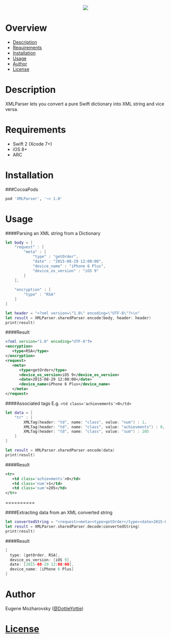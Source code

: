 <p align="center">
  <img src ="https://raw.githubusercontent.com/Mozharovsky/XMLParser/master/Assets/%3E.png" />
</p>

Overview
==========
* [Description](https://github.com/Mozharovsky/XMLParser#description)
* [Requirements](https://github.com/Mozharovsky/XMLParser#requirements)
* [Installation](https://github.com/Mozharovsky/XMLParser#installation)
* [Usage](https://github.com/Mozharovsky/XMLParser#usage)
* [Author](https://github.com/Mozharovsky/XMLParser#author)
* [License](https://github.com/Mozharovsky/XMLParser#license)

Description
==========
XMLParser lets you convert a pure Swift dictionary into XML string and vice versa. 

Requirements
==========
* Swift 2 (Xcode 7+)
* iOS 8+ 
* ARC

Installation
==========

###CocoaPods
```ruby
pod 'XMLParser', '~> 1.0'
```

Usage
==========

####Parsing an XML string from a Dictionary
```swift
let body = [
    "request" : [
        "meta" : [
            "type" : "getOrder",
            "date" : "2015-08-29 12:00:00",
            "device_name" : "iPhone 6 Plus",
            "device_os_version" : "iOS 9"
        ]
    ],
    
    "encryption" : [
        "type" : "RSA"
    ]
]

let header = "<?xml version=\"1.0\" encoding=\"UTF-8\"?>\n"
let result = XMLParser.sharedParser.encode(body, header: header)
print(result)
```

####Result
```XML
<?xml version="1.0" encoding="UTF-8"?>
<encryption>
   <type>RSA</type>
</encryption>
<request>
   <meta>
      <type>getOrder</type>
      <device_os_version>iOS 9</device_os_version>
      <date>2015-08-29 12:00:00</date>
      <device_name>iPhone 6 Plus</device_name>
   </meta>
</request>
```

####Associated tags 
E.g. `<td class='achievements'>0</td>`
```swift
let data = [
    "tr" : [
        XMLTag(header: "td", name: "class", value: "num") : 1,
        XMLTag(header: "td", name: "class", value: "achievments") : 0,
        XMLTag(header: "td", name: "class", value: "sum") : 205
    ]
]

let result = XMLParser.sharedParser.encode(data)
print(result)
```

####Result
```XML
<tr>
   <td class='achievments'>0</td>
   <td class='num'>1</td>
   <td class='sum'>205</td>
</tr>
```

==========


####Extracting data from an XML converted string
```swift
let convertedString = "<request><meta><type>getOrder</type><date>2015-08-29 12:00:00</date><device_name>iPhone 6 Plus</device_name><device_os_version>iOS 9</device_os_version></meta></request><encryption><type>RSA</type></encryption>"
let result = XMLParser.sharedParser.decode(convertedString)
print(result)
```

####Result
```swift
[
  type: [getOrder, RSA], 
  device_os_version: [iOS 9], 
  date: [2015-08-29 12:00:00], 
  device_name: [iPhone 6 Plus]
]
```


Author
==========
Eugene Mozharovsky ([@DottieYottie](https://twitter.com/DottieYottie))

[License](https://github.com/Mozharovsky/XMLParser/blob/master/LICENSE)
==========
